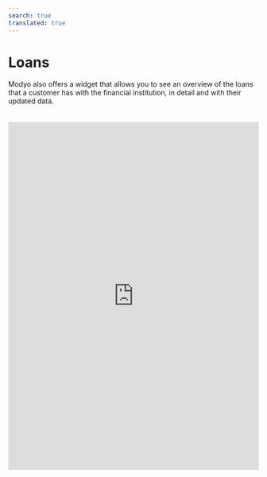 ```yaml
---
search: true
translated: true
---
```


# Loans

Modyo also offers a widget that allows you to see an overview of the loans that a customer has with the financial institution, in detail and with their updated data. 

<iframe src="https://widgets.modyo.com/personas/retail-loans" width="100%" height="700px" frameBorder="0" style="overflow:auto;margin-top:20px;"/>

### Properties

|Functionality|Description|
|:------------|:----------|
|Simulate your personal loan|Allow each client to simulate a personal loan. To do this, use the loans widget to simulate and later being their loan application.|
|Simulate your mortgage|Allows you to simulate the mortgage loan to be applied for. To do so, you will be referred to the mortgage loan widget where you will be able to see the different options that the financial institution can offer.|
|Loan details|The client can see their loan details, in addition to the outstanding balance owed to the institution, the payment dates and the current fee to be paid.|
|Mortgage details|Shows details of the mortgage loan applied for, a graph of what is owed and the value of the next installment to be paid.|
|Make a Payment|Corresponds to the payment functionality.<br><br> Both full and partial payments can be made.<br><br> Clicking this button will take you to the payment widget, where you can select your payment options.|
|

- Simulate your personal loan: Allows you to simulate personal loans. To do so, you can use the loan widget to create the simulation and then begin a loan application.

- Simulate your mortgage: Allows you to simulate a mortgage that customers can apply for. To do this, use the mortgage widget to access the different mortgage options available from your financial institution.

- Personal Loan: Customers can see their loan details, in addition to the outstanding balance owed to your institution, their payment dates, and the current installment to be paid. 

- Mortgage Loan: Shows the details of the requested mortgage, a graph detailing what is owed, and the value of the next installment to be paid.